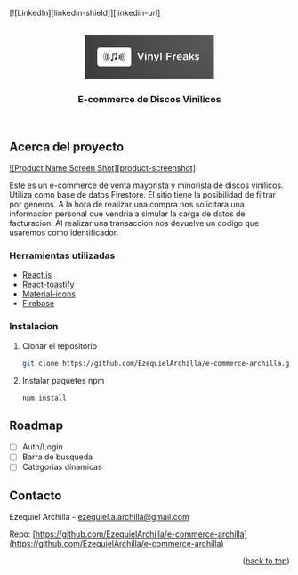 <div id="top"></div>

[![LinkedIn][linkedin-shield]][linkedin-url]

<br />
<div align="center">
  <a href="https://github.com/e-commerce-archilla/src/assets/logo.png">
    <img src="src/assets/logo.png" alt="Logo" height="80">
  </a>
  </div>

<h3 align="center">E-commerce de Discos Vinilicos</h3>
<br>

## Acerca del proyecto

[![Product Name Screen Shot][product-screenshot]](https://example.com)

Este es un e-commerce de venta mayorista y minorista de discos vinilicos. Utiliza como base de datos Firestore. El sitio tiene la posibilidad de filtrar por generos. A la hora de realizar una compra nos solicitara una informacion personal que vendria a simular la carga de datos de facturacion.
Al realizar una transaccion nos devuelve un codigo que usaremos como identificador.

### Herramientas utilizadas

- [React.js](https://reactjs.org/)
- [React-toastify](https://fkhadra.github.io/react-toastify)
- [Material-icons](https://mui.com/components/material-icons)
- [Firebase](https://firebase.google.com)

### Instalacion

1. Clonar el repositorio
   ```sh
   git clone https://github.com/EzequielArchilla/e-commerce-archilla.git
   ```
2. Instalar paquetes npm
   ```sh
   npm install
   ```

## Roadmap

- [ ] Auth/Login
- [ ] Barra de busqueda
- [ ] Categorias dinamicas

## Contacto

Ezequiel Archilla - ezequiel.a.archilla@gmail.com

Repo: [https://github.com/EzequielArchilla/e-commerce-archilla](https://github.com/EzequielArchilla/e-commerce-archilla)

<p align="right">(<a href="#top">back to top</a>)</p>
